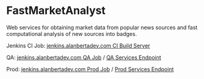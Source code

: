 FastMarketAnalyst
=================

Web services for obtaining market data from popular news sources and fast computational analysis of new sources into badges.

Jenkins CI Job: [jenkins.alanbertadev.com CI Build Server](http://jenkins.alanbertadev.com/job/FastMarketAnalyst/)

QA: 
[jenkins.alanbertadev.com QA Job](http://jenkins.alanbertadev.com/job/FastMarketAnalyst_Qa_Deploy/) /
[QA Services Endpoint](http://fmaqa.alanbertadev.com/jsonrpc2_endpoint_mod_python.py)

Prod:
[jenkins.alanbertadev.com Prod Job](http://jenkins.alanbertadev.com/job/FastMarketAnalyst_Prod_Deploy/) /
[Prod Services Endpoint](http://fma.alanbertadev.com/jsonrpc2_endpoint_mod_python.py)